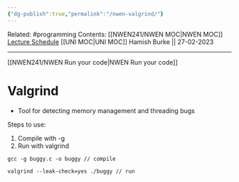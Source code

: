 ```yaml
---
{"dg-publish":true,"permalink":"/nwen-valgrind/"}
---
```


Related: #programming 
Contents: [[NWEN241/NWEN MOC\|NWEN MOC]]
[Lecture Schedule](https://ecs.wgtn.ac.nz/Courses/NWEN241_2023T1/LectureSchedule)
[[UNI MOC\|UNI MOC]]
Hamish Burke || 27-02-2023
***

[[NWEN241/NWEN Run your code\|NWEN Run your code]]

# Valgrind

- Tool for detecting memory management and threading bugs


Steps to use:
1. Compile with -g
2. Run with valgrind

```
gcc -g buggy.c -o buggy // compile

valgrind --leak-check=yes ./buggy // run
```


